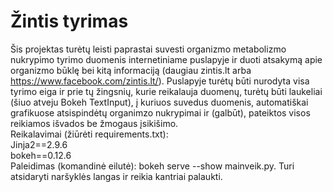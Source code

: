 # Žintis tyrimas
Šis projektas turėtų leisti paprastai suvesti organizmo metabolizmo nukrypimo tyrimo duomenis internetiniame puslapyje ir duoti atsakymą apie organizmo būklę bei kitą informaciją (daugiau zintis.lt arba https://www.facebook.com/zintis.lt/). Puslapyje turėtų būti nurodyta visa tyrimo eiga ir prie tų žingsnių, kurie reikalauja duomenų, turėtų būti laukeliai (šiuo atveju Bokeh TextInput), į kuriuos suvedus duomenis, automatiškai grafikuose atsispindėtų organimzo nukrypimai ir (galbūt), pateiktos visos reikiamos išvados be žmogaus įsikišimo.  
Reikalavimai (žiūrėti requirements.txt):  
Jinja2==2.9.6  
bokeh==0.12.6  
Paleidimas (komandinė eilutė): bokeh serve --show mainveik.py. Turi atsidaryti naršyklės langas ir reikia kantriai palaukti.
  
